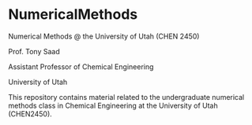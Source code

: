 # NumericalMethods
Numerical Methods @ the University of Utah (CHEN 2450)

Prof. Tony Saad

Assistant Professor of Chemical Engineering

University of Utah

This repository contains material related to the undergraduate numerical methods class in Chemical Engineering at the University of Utah (CHEN2450).
